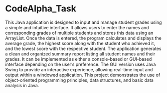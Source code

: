 # CodeAlpha_Task
This Java application is designed to input and manage student grades using a simple and intuitive interface. It allows users to enter the names and corresponding grades of multiple students and stores this data using an ArrayList. Once the data is entered, the program calculates and displays the average grade, the highest score along with the student who achieved it, and the lowest score with the respective student. The application generates a clean and organized summary report listing all student names and their grades. It can be implemented as either a console-based or GUI-based interface depending on the user’s preference. The GUI version uses Java Swing to provide an interactive experience, allowing real-time input and output within a windowed application. This project demonstrates the use of object-oriented programming principles, data structures, and basic data analysis in Java.
